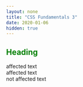 ```yaml
---
layout: none
title: "CSS Fundamentals 3"
date: 2020-01-06
hidden: true
---
```

<html>
<head></head>
<body>
    <style>
    span > h2 {
        color: green;
    }
    </style>
    <span>
        <h2>Heading</h2>
        <div>affected text</div>
        <div>affected text</div>
        <span>not affected text</span>
    </span>
</body>
</html>
